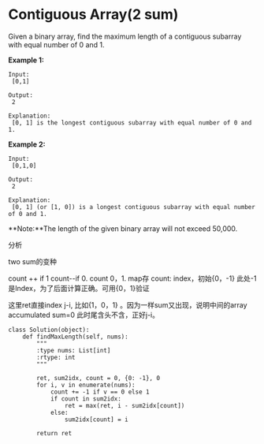 # Contiguous Array\(2 sum\)

Given a binary array, find the maximum length of a contiguous subarray with equal number of 0 and 1.

**Example 1:**

```text
Input:
 [0,1]

Output:
 2

Explanation:
 [0, 1] is the longest contiguous subarray with equal number of 0 and 1.
```

**Example 2:**

```text
Input:
 [0,1,0]

Output:
 2

Explanation:
 [0, 1] (or [1, 0]) is a longest contiguous subarray with equal number of 0 and 1.
```

**Note:**The length of the given binary array will not exceed 50,000.

分析

two sum的变种

count ++ if 1 count--if 0. count 0，1. map存 count: index，初始{0，-1} 此处-1是Index，为了后面计算正确。可用{0，1}验证

这里ret直接index j-i, 比如{1，0，1} 。因为一样sum又出现，说明中间的array accumulated sum=0 此时尾含头不含，正好j-i。

```text
class Solution(object):
    def findMaxLength(self, nums):
        """
        :type nums: List[int]
        :rtype: int
        """

        ret, sum2idx, count = 0, {0: -1}, 0
        for i, v in enumerate(nums):
            count += -1 if v == 0 else 1
            if count in sum2idx:
                ret = max(ret, i - sum2idx[count])
            else:
                sum2idx[count] = i

        return ret
```

